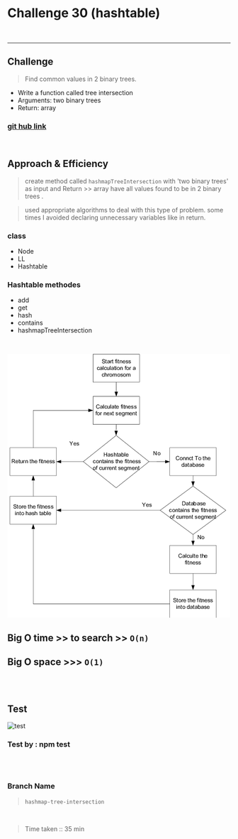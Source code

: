 # Challenge 30 (hashtable)

<br>
<hr>

## Challenge

> Find common values in 2 binary trees.

- Write a function called tree intersection
- Arguments: two binary trees
- Return: array

### [git hub link](https://github.com/mr-atta/code_challenge_401/tree/main/code.32)

<br>

## Approach & Efficiency

> create method called `hashmapTreeIntersection` with 'two binary trees' as input and Return >> array have all values found to be in 2 binary trees . <br>

> used appropriate algorithms to deal with this type of problem.
> some times I avoided declaring unnecessary variables like in return.

<!-- ## API -->

### class

- Node
- LL
- Hashtable

### Hashtable methodes

- add
- get
- hash
- contains
- hashmapTreeIntersection

<br>

 <!-- ## whitbord -->

![_Tracing_](./img/Flow-chart-of-Database-Hash-table-configuration-process.png)

<!-- ![pseudocode]() -->

<!-- ## **_Tracing_**

![tracing](./img/Flow-chart-of-Database-Hash-table-configuration-process.png)

![tracing](./img/fe127c03-663f-4ded-bc70-7c4aa02f5cb6.png) -->

## **Big O time** >> to search >> `O(n)`

## **Big O space** >>> `O(1)`

<br>
<br>

## Test

![test]()

### Test by : npm test

<br>
<br>

### Branch Name

> `hashmap-tree-intersection`

<br>

> Time taken :: 35 min

